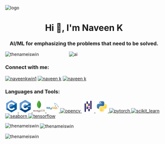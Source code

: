 ![logo](https://github.com/thenameiswin/thenameiswin/blob/main/Blue%20Modern%20Technology%20LinkedIn%20Banner.png)
<h1 align="center">Hi 👋, I'm Naveen K</h1>
<h3 align="center">AI/ML for emphasizing the problems that need to be solved.</h3>
<img align="right" alt="ai" width="300" src="http://rampages.us/gdtheory/wp-content/uploads/sites/4828/2019/10/ai-sun-type.gif">

<p align="left"> <img src="https://komarev.com/ghpvc/?username=thenameiswin&label=Profile%20views&color=0e75b6&style=flat" alt="thenameiswin" /> </p>

<h3 align="left">Connect with me:</h3>
<p align="left">
<a href="https://twitter.com/naveenkwin1" target="blank"><img align="center" src="https://raw.githubusercontent.com/rahuldkjain/github-profile-readme-generator/master/src/images/icons/Social/twitter.svg" alt="naveenkwin1" height="30" width="40" /></a>
<a href="https://linkedin.com/in/naveen k" target="blank"><img align="center" src="https://raw.githubusercontent.com/rahuldkjain/github-profile-readme-generator/master/src/images/icons/Social/linked-in-alt.svg" alt="naveen k" height="30" width="40" /></a>
<a href="https://kaggle.com/naveen k" target="blank"><img align="center" src="https://raw.githubusercontent.com/rahuldkjain/github-profile-readme-generator/master/src/images/icons/Social/kaggle.svg" alt="naveen k" height="30" width="40" /></a>
</p>

<h3 align="left">Languages and Tools:</h3>
<p align="left"> <a href="https://www.cprogramming.com/" target="_blank" rel="noreferrer"> <img src="https://raw.githubusercontent.com/devicons/devicon/master/icons/c/c-original.svg" alt="c" width="40" height="40"/> </a> <a href="https://www.w3schools.com/cpp/" target="_blank" rel="noreferrer"> <img src="https://raw.githubusercontent.com/devicons/devicon/master/icons/cplusplus/cplusplus-original.svg" alt="cplusplus" width="40" height="40"/> </a> <a href="https://www.mongodb.com/" target="_blank" rel="noreferrer"> <img src="https://raw.githubusercontent.com/devicons/devicon/master/icons/mongodb/mongodb-original-wordmark.svg" alt="mongodb" width="40" height="40"/> </a> <a href="https://www.mysql.com/" target="_blank" rel="noreferrer"> <img src="https://raw.githubusercontent.com/devicons/devicon/master/icons/mysql/mysql-original-wordmark.svg" alt="mysql" width="40" height="40"/> </a> <a href="https://opencv.org/" target="_blank" rel="noreferrer"> <img src="https://www.vectorlogo.zone/logos/opencv/opencv-icon.svg" alt="opencv" width="40" height="40"/> </a> <a href="https://pandas.pydata.org/" target="_blank" rel="noreferrer"> <img src="https://raw.githubusercontent.com/devicons/devicon/2ae2a900d2f041da66e950e4d48052658d850630/icons/pandas/pandas-original.svg" alt="pandas" width="40" height="40"/> </a> <a href="https://www.python.org" target="_blank" rel="noreferrer"> <img src="https://raw.githubusercontent.com/devicons/devicon/master/icons/python/python-original.svg" alt="python" width="40" height="40"/> </a> <a href="https://pytorch.org/" target="_blank" rel="noreferrer"> <img src="https://www.vectorlogo.zone/logos/pytorch/pytorch-icon.svg" alt="pytorch" width="40" height="40"/> </a> <a href="https://scikit-learn.org/" target="_blank" rel="noreferrer"> <img src="https://upload.wikimedia.org/wikipedia/commons/0/05/Scikit_learn_logo_small.svg" alt="scikit_learn" width="40" height="40"/> </a> <a href="https://seaborn.pydata.org/" target="_blank" rel="noreferrer"> <img src="https://seaborn.pydata.org/_images/logo-mark-lightbg.svg" alt="seaborn" width="40" height="40"/> </a> <a href="https://www.tensorflow.org" target="_blank" rel="noreferrer"> <img src="https://www.vectorlogo.zone/logos/tensorflow/tensorflow-icon.svg" alt="tensorflow" width="40" height="40"/> </a> </p>

<p><img align="left" src="https://github-readme-stats.vercel.app/api/top-langs?username=thenameiswin&show_icons=true&locale=en&layout=compact" alt="thenameiswin" /></p>

<p>&nbsp;<img align="center" src="https://github-readme-stats.vercel.app/api?username=thenameiswin&show_icons=true&locale=en" alt="thenameiswin" /></p>

<p><img align="center" src="https://github-readme-streak-stats.herokuapp.com/?user=thenameiswin&" alt="thenameiswin" /></p>

